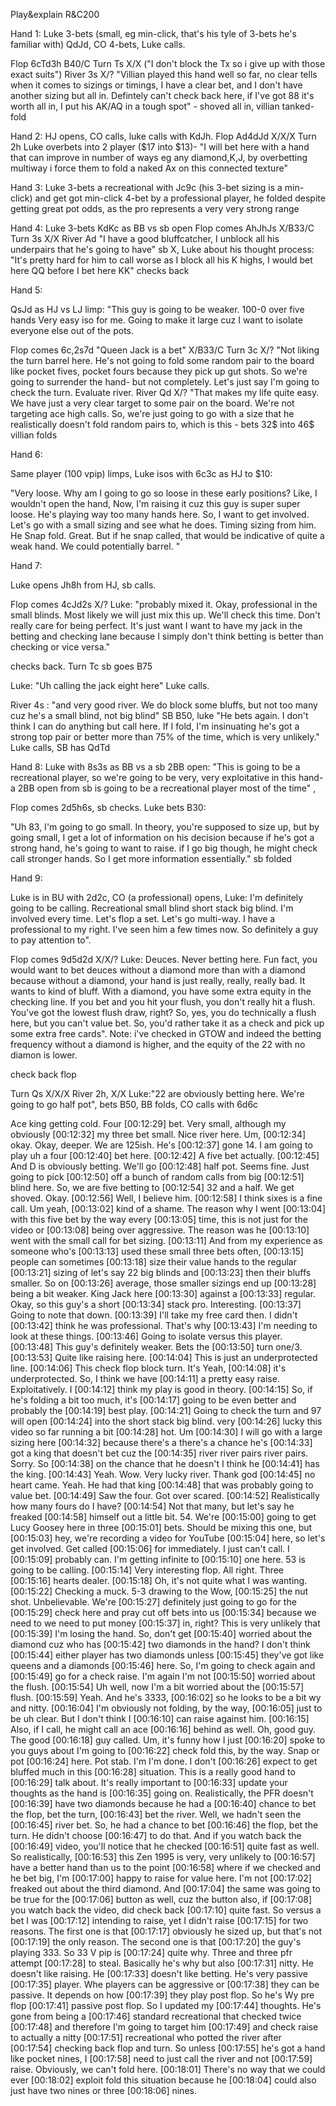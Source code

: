 Play&explain R&C200

Hand 1:
Luke 3-bets (small, eg min-click, that's his tyle of 3-bets he's familiar with) QdJd, CO 4-bets, Luke calls.

Flop 6cTd3h B40/C
Turn Ts X/X ("I don't block the Tx so i give up with those exact suits")
River 3s X/? "Villian played this hand well so far, no clear tells when it comes to sizings or timings, I have a clear bet, and I don't have another sizing but all in. Defintely can't check back here, if I've got 88 it's worth all in, I put his AK/AQ in a tough spot" - shoved all in, villian tanked-fold

Hand 2:
HJ opens, CO calls, luke calls with KdJh.
Flop Ad4dJd X/X/X
Turn 2h Luke overbets into 2 player ($17 into $13)- "I will bet here with a hand that can improve in number of ways eg any diamond,K,J, by overbetting multiway i force them to fold a naked Ax on this connected texture"

Hand 3:
Luke 3-bets a recreational with Jc9c (his 3-bet sizing is a min-click) and get got min-click 4-bet by a professional player, he folded despite getting great pot odds, as the pro represents a very very strong range

Hand 4:
Luke 3-bets KdKc as BB vs sb open
Flop comes AhJhJs X/B33/C
Turn 3s X/X
River Ad "I have a good bluffcatcher, I unblock all his underpairs that he's going to have" 
sb X, Luke about his thought process: "It's pretty hard for him to call worse as I block all his K highs, I would bet here QQ before I bet here KK" checks back

Hand 5:

QsJd as HJ vs LJ limp: "This guy is going to be weaker. 100-0 over five hands
Very easy iso  for me. Going to make it large cuz
I want to isolate everyone else out of
 the pots. 

Flop comes 6c,2s7d 
"Queen Jack is a bet" X/B33/C 
Turn 3c X/? "Not liking the turn barrel here. He's not going to fold some random pair to the board like pocket fives, pocket fours because they pick up gut shots. So we're going to surrender the hand- but not completely. Let's just say I'm going to check the
 turn. Evaluate river.
 River Qd X/?
  "That makes my life quite easy.  We have just a very clear target to some pair on the board. We're not targeting ace high calls. So, we're just going to go with a size that he realistically doesn't fold random pairs to, which is this - bets 32$ into 46$ villian folds 


Hand 6:

Same player (100 vpip) limps, Luke isos with 6c3c as HJ to $10: 

"Very loose. Why am I going to go so loose in these early positions? Like, I wouldn't open the hand, Now, I'm raising it cuz this guy is super super loose. He's playing way too many hands here. So, I want to get involved. Let's go with a small sizing  and see what he does. Timing sizing from him. He Snap fold. Great. But if he snap called, that would be indicative of quite a weak hand. We could potentially barrel. "

Hand 7:

Luke opens Jh8h from HJ, sb calls.

Flop comes 4cJd2s X/? Luke: "probably mixed it. Okay, professional in
the small blinds. Most likely we will just mix this up. We'll check this time. Don't really care for being perfect. It's just want I want to have my jack in the betting and checking lane because I simply don't think betting is better than checking or vice versa."

checks back.
Turn Tc sb goes B75 

Luke:  "Uh calling the jack eight here"
Luke calls.

River 4s
: "and very good river. We do block some bluffs, but not too many cuz he's a small blind, not big blind" SB B50, luke "He bets again. I don't think  I can do anything but call here. If I  fold, I'm insinuating he's got a strong  top pair or better more than 75% of the  time, which is very unlikely." Luke calls, SB has QdTd 

Hand 8:
Luke with 8s3s as BB vs a sb 2BB open:
"This is going to be a recreational player, so we're going to be very, very exploitative in this hand- a 2BB open from sb is going to be a recreational player most of the time" , 

Flop comes 2d5h6s, sb checks. Luke bets B30:

"Uh 83, I'm going to go small. In theory, you're supposed to size up, but by going small, I get a lot of information on his decision because if he's got a strong  hand, he's going to want to raise. 
if I go big though, he might check call  stronger hands. So I get more information essentially."
sb folded


Hand 9:

Luke is in BU with 2d2c, CO (a professional) opens, Luke: I'm definitely going to be calling. Recreational small blind short stack big blind. I'm involved every time. Let's flop a set. Let's go multi-way. I have a professional to my right. I've  seen him a few times now. So definitely  a guy to pay attention to". 

Flop comes 9d5d2d X/X/?
Luke: Deuces. Never betting here. Fun fact, you would want  to bet deuces without a diamond more than with a diamond because without a diamond, your hand is just really,  really, really bad. It wants to kind of  bluff. With a diamond, you have some extra equity in the checking line. If you bet and you hit your flush, you don't really hit a flush. You've got the  lowest flush draw, right? So, yes, you do technically a flush here, but you  can't value bet. So, you'd rather take it as a check and pick up some extra free cards". Note: i've checked in GTOW and indeed the betting frequency without a diamond is higher, and the equity of the 22 with no diamon is lower.

check back flop

Turn Qs X/X/X
River 2h, X/X Luke:"22 are obviously betting here. We're going to go half pot", bets B50, BB folds, CO calls with 6d6c



Ace king getting cold. Four
[00:12:29] bet. Very small, although my obviously
[00:12:32] my three bet small. Nice river here. Um,
[00:12:34] okay. Okay, deeper. We are 125ish. He's
[00:12:37] gone 14. I am going to play uh a four
[00:12:40] bet here.
[00:12:42] A five bet actually.
[00:12:45] And D is obviously betting. We'll go
[00:12:48] half pot. Seems fine. Just going to pick
[00:12:50] off a bunch of random calls from big
[00:12:51] blind here. So, we are five betting to
[00:12:54] 32 and a half. We get shoved. Okay.
[00:12:56] Well, I believe him.
[00:12:58] I think sixes is a fine call. Um yeah,
[00:13:02] kind of a shame. The reason why I went
[00:13:04] with this five bet by the way every
[00:13:05] time, this is not just for the video or
[00:13:08] being over aggressive. The reason was he
[00:13:10] went with the small call for bet sizing.
[00:13:11] And from my experience as someone who's
[00:13:13] used these small three bets often,
[00:13:15] people can sometimes
[00:13:18] size their value hands to the regular
[00:13:21] sizing of let's say 22 big blinds and
[00:13:23] then their bluffs smaller. So on
[00:13:26] average, those smaller sizings end up
[00:13:28] being a bit weaker. King Jack here
[00:13:30] against a
[00:13:33] regular. Okay, so this guy's a short
[00:13:34] stack pro. Interesting.
[00:13:37] Going to note that down.
[00:13:39] I'll take my free card then. I didn't
[00:13:42] think he was professional. That's why
[00:13:43] I'm needing to look at these things.
[00:13:46] Going to isolate versus this player.
[00:13:48] This guy's definitely weaker. Bets the
[00:13:50] turn one/3.
[00:13:53] Quite like raising here.
[00:14:04] This is just an underprotected line.
[00:14:06] This check flop block turn. It's Yeah,
[00:14:08] it's underprotected. So, I think we have
[00:14:11] a pretty easy raise. Exploitatively. I
[00:14:12] think my play is good in theory.
[00:14:15] So, if he's folding a bit too much, it's
[00:14:17] going to be even better and probably the
[00:14:19] best play.
[00:14:21] Going to check the turn and 97 will open
[00:14:24] into the short stack big blind. very
[00:14:26] lucky this video so far running a bit
[00:14:28] hot. Um
[00:14:30] I will go with a large sizing here
[00:14:32] because there's a there's a chance he's
[00:14:33] got a king that doesn't bet cuz the
[00:14:35] river river pairs river pairs. Sorry. So
[00:14:38] on the chance that he doesn't I think he
[00:14:41] has the king.
[00:14:43] Yeah. Wow. Very lucky river. Thank god
[00:14:45] no heart came. Yeah. He had that king
[00:14:48] that was probably going to value bet.
[00:14:49] Saw the four. Got over scared.
[00:14:52] Realistically how many fours do I have?
[00:14:54] Not that many, but let's say he freaked
[00:14:58] himself out a little bit. 54. We're
[00:15:00] going to get Lucy Goosey here in three
[00:15:01] bets. Should be mixing this one, but
[00:15:03] hey, we're recording a video for YouTube
[00:15:04] here, so let's get involved. Get called
[00:15:06] for immediately. I just can't call. I
[00:15:09] probably can. I'm getting infinite to
[00:15:10] one here. 53 is going to be calling.
[00:15:14] Very interesting flop. All right. Three
[00:15:16] hearts dealer.
[00:15:18] Oh, it's not quite what I was wanting.
[00:15:22] Checking a muck. 5-3 drawing to the Wow,
[00:15:25] the nut shot. Unbelievable. We're
[00:15:27] definitely just going to go for the
[00:15:29] check here and pray cut off bets into us
[00:15:34] because we need to we need to put money
[00:15:37] in, right? This is very unlikely that
[00:15:39] I'm losing the hand. So, don't get
[00:15:40] worried about the diamond cuz who has
[00:15:42] two diamonds in the hand? I don't think
[00:15:44] either player has two diamonds unless
[00:15:45] they've got like queens and a diamonds
[00:15:46] here. So, I'm going to check again and
[00:15:49] go for a check raise. I'm again I'm not
[00:15:50] worried about the flush.
[00:15:54] Uh well, now I'm a bit worried about the
[00:15:57] flush.
[00:15:59] Yeah. And he's 3333,
[00:16:02] so he looks to be a bit wy and nitty.
[00:16:04] I'm obviously not folding, by the way,
[00:16:05] just to be uh clear. But I don't think I
[00:16:10] can raise against him.
[00:16:15] Also, if I call, he might call an ace
[00:16:16] behind as well. Oh, good guy. The good
[00:16:18] guy called. Um, it's funny how I just
[00:16:20] spoke to you guys about I'm going to
[00:16:22] check fold this, by the way. Snap or pot
[00:16:24] here. Pot stab. I'm I'm done. I don't
[00:16:26] expect to get bluffed much in this
[00:16:28] situation. This is a really good hand to
[00:16:29] talk about. It's really important to
[00:16:33] update your thoughts as the hand is
[00:16:35] going on. Realistically, the PFR doesn't
[00:16:39] have two diamonds because he had a
[00:16:40] chance to bet the flop, bet the turn,
[00:16:43] bet the river. Well, we hadn't seen the
[00:16:45] river bet. So, he had a chance to bet
[00:16:46] the flop, bet the turn. He didn't choose
[00:16:47] to do that. And if you watch back the
[00:16:49] video, you'll notice that he checked
[00:16:51] quite fast as well. So realistically,
[00:16:53] this Zen 1995 is very, very unlikely to
[00:16:57] have a better hand than us to the point
[00:16:58] where if we checked and he bet big, I'm
[00:17:00] happy to raise for value here. I'm not
[00:17:02] freaked out about the third diamond. And
[00:17:04] the same was going to be true for the
[00:17:06] button as well, cuz the button also, if
[00:17:08] you watch back the video, did check back
[00:17:10] quite fast. So versus a bet I was
[00:17:12] intending to raise, yet I didn't raise
[00:17:15] for two reasons. The first one is that
[00:17:17] obviously he sized up, but that's not
[00:17:19] the only reason. The second one is that
[00:17:20] the guy's playing 333. So 33 V pip is
[00:17:24] quite why. Three and three pfr attempt
[00:17:28] to steal. Basically he's why but also
[00:17:31] nitty. He doesn't like raising. He
[00:17:33] doesn't like betting. He's very passive
[00:17:35] player. Whe players can be aggressive or
[00:17:38] they can be passive. It depends on how
[00:17:39] they play post flop. So he's Wy pre flop
[00:17:41] passive post flop. So I updated my
[00:17:44] thoughts. He's gone from being a
[00:17:46] standard recreational that checked twice
[00:17:48] and therefore I'm going to target him
[00:17:49] and check raise to actually a nitty
[00:17:51] recreational who potted the river after
[00:17:54] checking back flop and turn. So unless
[00:17:55] he's got a hand like pocket nines, I
[00:17:58] need to just call the river and not
[00:17:59] raise. Obviously, we can't fold here.
[00:18:01] There's no way that we could ever
[00:18:02] exploit fold this situation because he
[00:18:04] could also just have two nines or three
[00:18:06] nines.